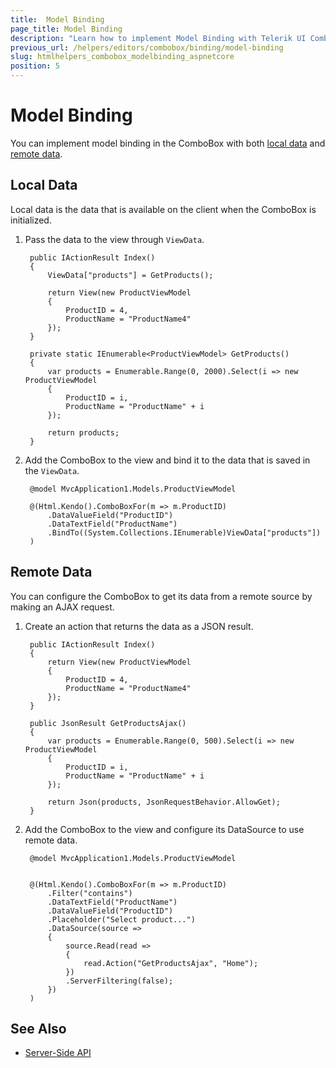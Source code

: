 ```yaml
---
title:  Model Binding
page_title: Model Binding
description: "Learn how to implement Model Binding with Telerik UI ComboBox HtmlHelper for {{ site.framework }}."
previous_url: /helpers/editors/combobox/binding/model-binding
slug: htmlhelpers_combobox_modelbinding_aspnetcore
position: 5
---
```


# Model Binding

You can implement model binding in the ComboBox with both [local data](#local-data) and [remote data](#remote-data).

## Local Data

Local data is the data that is available on the client when the ComboBox is initialized.

1. Pass the data to the view through `ViewData`.

        public IActionResult Index()
        {
            ViewData["products"] = GetProducts();

            return View(new ProductViewModel
            {
                ProductID = 4,
                ProductName = "ProductName4"
            });
        }

        private static IEnumerable<ProductViewModel> GetProducts()
        {
            var products = Enumerable.Range(0, 2000).Select(i => new ProductViewModel
            {
                ProductID = i,
                ProductName = "ProductName" + i
            });

            return products;
        }


1. Add the ComboBox to the view and bind it to the data that is saved in the `ViewData`.

        @model MvcApplication1.Models.ProductViewModel

        @(Html.Kendo().ComboBoxFor(m => m.ProductID)
            .DataValueField("ProductID")
            .DataTextField("ProductName")
            .BindTo((System.Collections.IEnumerable)ViewData["products"])
        )


## Remote Data

You can configure the ComboBox to get its data from a remote source by making an AJAX request.

1. Create an action that returns the data as a JSON result.

        public IActionResult Index()
        {
            return View(new ProductViewModel
            {
                ProductID = 4,
                ProductName = "ProductName4"
            });
        }

        public JsonResult GetProductsAjax()
        {
            var products = Enumerable.Range(0, 500).Select(i => new ProductViewModel
            {
                ProductID = i,
                ProductName = "ProductName" + i
            });

            return Json(products, JsonRequestBehavior.AllowGet);
        }


1. Add the ComboBox to the view and configure its DataSource to use remote data.

        @model MvcApplication1.Models.ProductViewModel


        @(Html.Kendo().ComboBoxFor(m => m.ProductID)
            .Filter("contains")
            .DataTextField("ProductName")
            .DataValueField("ProductID")
            .Placeholder("Select product...")
            .DataSource(source =>
            {
                source.Read(read =>
                {
                    read.Action("GetProductsAjax", "Home");
                })
                .ServerFiltering(false);
            })
        )

## See Also

* [Server-Side API](/api/combobox)
